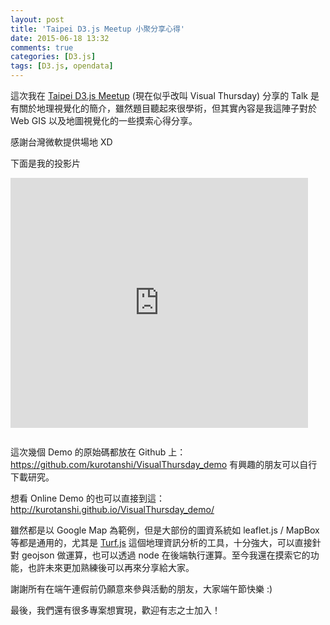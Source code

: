 ```yaml
---
layout: post
title: 'Taipei D3.js Meetup 小聚分享心得'
date: 2015-06-18 13:32
comments: true
categories: [D3.js]
tags: [D3.js, opendata]
---
```

這次我在 [Taipei D3.js Meetup](http://www.meetup.com/Taipei-D3-js-Meetup/ "Taipei D3.js Meetup") (現在似乎改叫 Visual Thursday) 分享的 Talk 是有關於地理視覺化的簡介，雖然題目聽起來很學術，但其實內容是我這陣子對於 Web GIS 以及地圖視覺化的一些摸索心得分享。

感謝台灣微軟提供場地 XD

下面是我的投影片
<iframe src="https://www.slideshare.net/slideshow/embed_code/key/mhzctMFXFoHMJn" width="476" height="400" frameborder="0" marginwidth="0" marginheight="0" scrolling="no" style="margin-bottom:1em;"></iframe>


這次幾個 Demo 的原始碼都放在 Github 上： https://github.com/kurotanshi/VisualThursday_demo
有興趣的朋友可以自行下載研究。

想看 Online Demo 的也可以直接到這： http://kurotanshi.github.io/VisualThursday_demo/

雖然都是以 Google Map 為範例，但是大部份的圖資系統如 leaflet.js / MapBox 等都是通用的，尤其是 [Turf.js](http://turfjs.org/ "http://turfjs.org/") 這個地理資訊分析的工具，十分強大，可以直接針對 geojson 做運算，也可以透過 node 在後端執行運算。至今我還在摸索它的功能，也許未來更加熟練後可以再來分享給大家。

謝謝所有在端午連假前仍願意來參與活動的朋友，大家端午節快樂 :)

最後，我們還有很多專案想實現，歡迎有志之士加入！